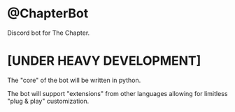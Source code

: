 # @ChapterBot
Discord bot for The Chapter.

# [UNDER HEAVY DEVELOPMENT]

The "core" of the bot will be written in python.

The bot will support "extensions" from other languages allowing for limitless "plug & play" customization. 

